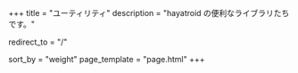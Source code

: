 +++
title = "ユーティリティ"
description = "hayatroid の便利なライブラリたちです。"

redirect_to = "/"

sort_by = "weight"
page_template = "page.html"
+++